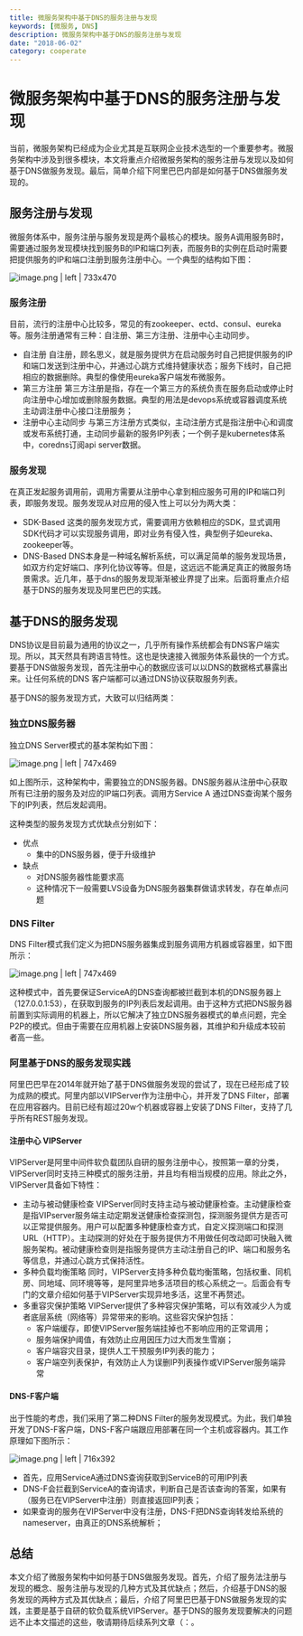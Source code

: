 ```yaml
---
title: 微服务架构中基于DNS的服务注册与发现
keywords: [微服务, DNS]
description: 微服务架构中基于DNS的服务注册与发现
date: "2018-06-02"
category: cooperate
---
```


# 微服务架构中基于DNS的服务注册与发现
当前，微服务架构已经成为企业尤其是互联网企业技术选型的一个重要参考。微服务架构中涉及到很多模块，本文将重点介绍微服务架构的服务注册与发现以及如何基于DNS做服务发现。最后，简单介绍下阿里巴巴内部是如何基于DNS做服务发现的。

## 服务注册与发现
微服务体系中，服务注册与服务发现是两个最核心的模块。服务A调用服务B时，需要通过服务发现模块找到服务B的IP和端口列表，而服务B的实例在启动时需要把提供服务的IP和端口注册到服务注册中心。一个典型的结构如下图：



![image.png | left | 733x470](https://cdn.yuque.com/lark/0/2018/png/7601/1525185623334-8fbf69bb-00df-4202-a951-c1ee9caace88.png "")


### 服务注册
目前，流行的注册中心比较多，常见的有zookeeper、ectd、consul、eureka等。服务注册通常有三种：自注册、第三方注册、注册中心主动同步。

* 自注册
    自注册，顾名思义，就是服务提供方在启动服务时自己把提供服务的IP和端口发送到注册中心，并通过心跳方式维持健康状态；服务下线时，自己把相应的数据删除。典型的像使用eureka客户端发布微服务。
* 第三方注册
    第三方注册是指，存在一个第三方的系统负责在服务启动或停止时向注册中心增加或删除服务数据。典型的用法是devops系统或容器调度系统主动调注册中心接口注册服务；
* 注册中心主动同步
    与第三方注册方式类似，主动注册方式是指注册中心和调度或发布系统打通，主动同步最新的服务IP列表；一个例子是kubernetes体系中，coredns订阅api server数据。

### 服务发现
在真正发起服务调用前，调用方需要从注册中心拿到相应服务可用的IP和端口列表，即服务发现。服务发现从对应用的侵入性上可以分为两大类：
* SDK-Based
    这类的服务发现方式，需要调用方依赖相应的SDK，显式调用SDK代码才可以实现服务调用，即对业务有侵入性，典型例子如eureka、zookeeper等。
* DNS-Based
    DNS本身是一种域名解析系统，可以满足简单的服务发现场景，如双方约定好端口、序列化协议等等。但是，这远远不能满足真正的微服务场景需求。近几年，基于dns的服务发现渐渐被业界提了出来。后面将重点介绍基于DNS的服务发现及阿里巴巴的实践。
## 基于DNS的服务发现
DNS协议是目前最为通用的协议之一，几乎所有操作系统都会有DNS客户端实现。所以，其天然具有跨语言特性。这也是快速接入微服务体系最快的一个方式。要基于DNS做服务发现，首先注册中心的数据应该可以以DNS的数据格式暴露出来。让任何系统的DNS 客户端都可以通过DNS协议获取服务列表。

基于DNS的服务发现方式，大致可以归结两类：
### 独立DNS服务器
独立DNS Server模式的基本架构如下图：


![image.png | left | 747x469](https://cdn.yuque.com/lark/0/2018/png/7601/1525185653048-094f815d-47af-409e-ac21-6662e20e76f4.png "")


如上图所示，这种架构中，需要独立的DNS服务器。DNS服务器从注册中心获取所有已注册的服务及对应的IP端口列表。调用方Service A 通过DNS查询某个服务下的IP列表，然后发起调用。

这种类型的服务发现方式优缺点分别如下：
* 优点
    * 集中的DNS服务器，便于升级维护
* 缺点
    * 对DNS服务器性能要求高
    * 这种情况下一般需要LVS设备为DNS服务器集群做请求转发，存在单点问题

### DNS Filter
DNS Filter模式我们定义为把DNS服务器集成到服务调用方机器或容器里，如下图所示：


![image.png | left | 747x469](https://cdn.yuque.com/lark/0/2018/png/7601/1525185676597-acaebac3-2b65-48a3-bdbf-7d27af7f1038.png "")


这种模式中，首先要保证ServiceA的DNS查询都被拦截到本机的DNS服务器上（127.0.0.1:53），在获取到服务的IP列表后发起调用。由于这种方式把DNS服务器前置到实际调用的机器上，所以它解决了独立DNS服务器模式的单点问题，完全P2P的模式。但由于需要在应用机器上安装DNS服务器，其维护和升级成本较前者高一些。

### 阿里基于DNS的服务发现实践
阿里巴巴早在2014年就开始了基于DNS做服务发现的尝试了，现在已经形成了较为成熟的模式。阿里内部以VIPServer作为注册中心，并开发了DNS Filter，部署在应用容器内。目前已经有超过20w个机器或容器上安装了DNS Filter，支持了几乎所有REST服务发现。

#### 注册中心 VIPServer
VIPServer是阿里中间件软负载团队自研的服务注册中心，按照第一章的分类，VIPServer同时支持三种模式的服务注册，并且均有相当规模的应用。除此之外，VIPServer具备如下特性：
* 主动与被动健康检查
    VIPServer同时支持主动与被动健康检查。主动健康检查是指VIPserver服务端主动定期发送健康检查探测包，探测服务提供方是否可以正常提供服务。用户可以配置多种健康检查方式，自定义探测端口和探测URL（HTTP）。主动探测的好处在于服务提供方不用做任何改动即可快融入微服务架构。被动健康检查则是指服务提供方主动注册自己的IP、端口和服务名等信息，并通过心跳方式保持活性。
* 多种负载均衡策略
    同时，VIPServer支持多种负载均衡策略，包括权重、同机房、同地域、同环境等等，是阿里异地多活项目的核心系统之一。后面会有专门的文章介绍如何基于VIPServer实现异地多活，这里不再赘述。
* 多重容灾保护策略
    VIPServer提供了多种容灾保护策略，可以有效减少人为或者底层系统（网络等）异常带来的影响。这些容灾保护包括：
    * 客户端缓存，即使VIPServer服务端挂掉也不影响应用的正常调用；
    * 服务端保护阈值，有效防止应用因压力过大而发生雪崩；
    * 客户端容灾目录，提供人工干预服务IP列表的能力；
    * 客户端空列表保护，有效防止人为误删IP列表操作或VIPServer服务端异常

#### DNS-F客户端

出于性能的考虑，我们采用了第二种DNS Filter的服务发现模式。为此，我们单独开发了DNS-F客户端，DNS-F客户端跟应用部署在同一个主机或容器内。其工作原理如下图所示：


![image.png | left | 716x392](https://cdn.yuque.com/lark/0/2018/png/7601/1525185700084-16f2c073-0c2b-49c0-b85b-ce2ca1163326.png "")

* 首先，应用ServiceA通过DNS查询获取到ServiceB的可用IP列表
* DNS-F会拦截到ServiceA的查询请求，判断自己是否该查询的答案，如果有（服务已在VIPServer中注册）则直接返回IP列表；
* 如果查询的服务在VIPServer中没有注册，DNS-F把DNS查询转发给系统的nameserver，由真正的DNS系统解析；

## 总结
本文介绍了微服务架构中如何基于DNS做服务发现。首先，介绍了服务法注册与发现的概念、服务注册与发现的几种方式及其优缺点；然后，介绍基于DNS的服务发现的两种方式及其优缺点；最后，介绍了阿里巴巴基于DNS做服务发现的实践，主要是基于自研的软负载系统VIPServer。基于DNS的服务发现要解决的问题远不止本文描述的这些，敬请期待后续系列文章（：。
